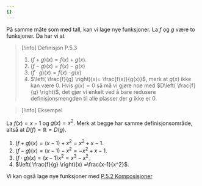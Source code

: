 ```yaml
---
{}
---
```

På samme måte som med tall, kan vi lage nye funksjoner. La $f$ og $g$ være to funksjoner. Da har vi at

> [!info] Definisjon P.5.3
>  1. $(f+g)(x) = f(x)+g(x)$.
>  2. $(f-g)(x) = f(x) - g(x)$
>  3. $(f\cdot g)(x) =f(x)\cdot g(x)$
>  4. $\left( \frac{f}{g} \right)(x)= \frac{f(x)}{g(x)}$, merk at $g(x)$ ikke kan være 0. Hvis $g(x) = 0$ så må vi gjøre noe med $D\left( \frac{f}{g} \right)$, det gjør vi enkelt ved å bare redusere definisjonsmengden til alle plasser der $g$ ikke er 0.
>

> [!info] Eksempel 
> 

La $f(x) =x-1$ og $g(x) = x^2$. Merk at begge har samme definisjonsområde, altså at $D(f) = \mathbb{R} = D(g).$

1. $(f+g)(x)=(x-1) + x^2 = x^2+x-1$.
2. $(f-g)(x) = (x-1)-x^2 = -x^2+x-1$.
3. $(f\cdot g)(x)=(x-1)x^2 =x^3-x^2$.
4. $\left( \frac{f}{g} \right)(x) =\frac{x-1}{x^2}$.

Vi kan også lage nye funksjoner med [P.5.2 Komposisjoner](Kapittel%200%20-%20innledende%20kapittel/P.5.2%20Komposisjoner.md)
